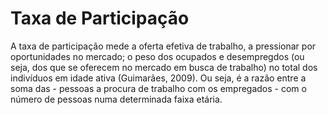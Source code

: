 # Taxa de Participação 

A taxa de participação mede a oferta efetiva de trabalho, a pressionar por oportunidades no mercado; o peso dos ocupados e desempregdos (ou seja, dos que se oferecem no mercado em busca de trabalho) no total dos indivíduos em idade ativa (Guimarães, 2009). Ou seja, é a razão entre a soma das - pessoas a procura de trabalho com os empregados - com o número de pessoas numa determinada faixa etária. 
